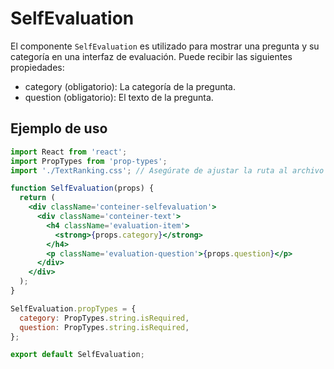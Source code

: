 # SelfEvaluation
El componente `SelfEvaluation` es utilizado para mostrar una pregunta y su categoría en una interfaz de evaluación. Puede recibir las siguientes propiedades:

- category (obligatorio): La categoría de la pregunta.
- question (obligatorio): El texto de la pregunta.

## Ejemplo de uso
```jsx
import React from 'react';
import PropTypes from 'prop-types';
import './TextRanking.css'; // Asegúrate de ajustar la ruta al archivo CSS

function SelfEvaluation(props) {
  return (
    <div className='conteiner-selfevaluation'>
      <div className='conteiner-text'>
        <h4 className='evaluation-item'>
          <strong>{props.category}</strong>
        </h4>
        <p className='evaluation-question'>{props.question}</p>
      </div>
    </div>
  );
}

SelfEvaluation.propTypes = {
  category: PropTypes.string.isRequired,
  question: PropTypes.string.isRequired,
};

export default SelfEvaluation;
```